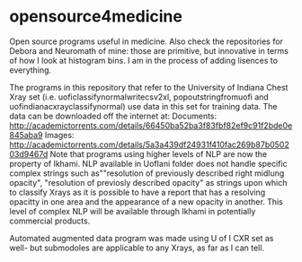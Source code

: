 # opensource4medicine
Open source programs useful in medicine. Also check the repositories for Debora and Neuromath of mine: those are primitive, but innovative in terms of how I look at histogram bins.
I am in the process of adding lisences to everything.

The programs in this repository that refer to the University of Indiana Chest Xray set (i.e. uoficlassifynormalwritecsv2xl, popoutstringfromuofi 	and	uofindianacxrayclassifynormal) use data in this set for training data. The data can be downloaded off the internet at:
Documents: http://academictorrents.com/details/66450ba52ba3f83fbf82ef9c91f2bde0e845aba9
Images: http://academictorrents.com/details/5a3a439df24931f410fac269b87b050203d9467d
Note that programs using higher levels of NLP are now the property of Ikhami. NLP available in UofIani folder does not handle specific complex strings such as""resolution of previously described right midlung opacity", "resolution of previosly described opacity" as strings upon which to classify Xrays as it is possible to have a report that has a resolving opacitty in one area and the appearance of a new opacity in another. This level of complex NLP will be available through Ikhami in potentially commercial products. 

Automated augmented data program was made using U of I CXR set as well- but  submodoles are applicable to any Xrays, as far as I can tell.
